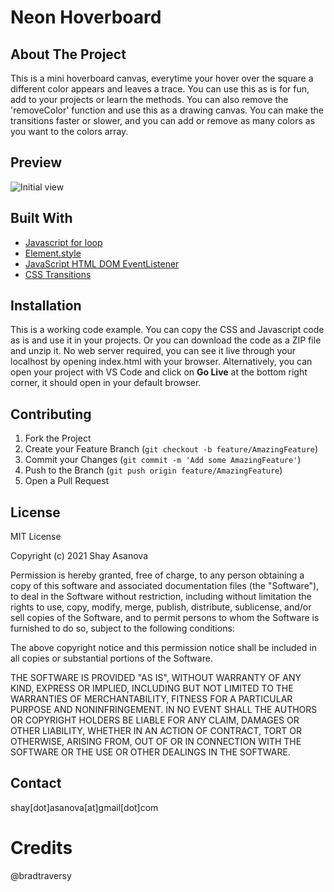 # Neon Hoverboard

## About The Project

This is a mini hoverboard canvas, everytime your hover over the square a different color appears and leaves a trace. You can use this as is for fun, add to your projects or learn the methods. You can also remove the 'removeColor' function and use this as a drawing canvas.
You can make the transitions faster or slower, and you can add or remove as many colors as you want to the colors array.

## Preview

![Initial view](media/image.gif)

## Built With

- [Javascript for loop](https://www.w3schools.com/js/js_loop_for.asp)
- [Element.style](https://developer.mozilla.org/en-US/docs/Web/API/HTMLElement/style)
- [JavaScript HTML DOM EventListener](https://www.w3schools.com/js/js_htmldom_eventlistener.asp)
- [CSS Transitions](https://www.w3schools.com/js/js_htmldom_eventlistener.asp)

## Installation

This is a working code example.
You can copy the CSS and Javascript code as is and use it in your projects.
Or you can download the code as a ZIP file and unzip it. No web server required, you can see it live through your localhost by opening index.html with your browser. Alternatively, you can open your project with VS Code and click on **Go Live** at the bottom right corner, it should open in your default browser.

## Contributing

1. Fork the Project
2. Create your Feature Branch (`git checkout -b feature/AmazingFeature`)
3. Commit your Changes (`git commit -m 'Add some AmazingFeature'`)
4. Push to the Branch (`git push origin feature/AmazingFeature`)
5. Open a Pull Request

## License

MIT License

Copyright (c) 2021 Shay Asanova

Permission is hereby granted, free of charge, to any person obtaining a copy
of this software and associated documentation files (the "Software"), to deal
in the Software without restriction, including without limitation the rights
to use, copy, modify, merge, publish, distribute, sublicense, and/or sell
copies of the Software, and to permit persons to whom the Software is
furnished to do so, subject to the following conditions:

The above copyright notice and this permission notice shall be included in all
copies or substantial portions of the Software.

THE SOFTWARE IS PROVIDED "AS IS", WITHOUT WARRANTY OF ANY KIND, EXPRESS OR
IMPLIED, INCLUDING BUT NOT LIMITED TO THE WARRANTIES OF MERCHANTABILITY,
FITNESS FOR A PARTICULAR PURPOSE AND NONINFRINGEMENT. IN NO EVENT SHALL THE
AUTHORS OR COPYRIGHT HOLDERS BE LIABLE FOR ANY CLAIM, DAMAGES OR OTHER
LIABILITY, WHETHER IN AN ACTION OF CONTRACT, TORT OR OTHERWISE, ARISING FROM,
OUT OF OR IN CONNECTION WITH THE SOFTWARE OR THE USE OR OTHER DEALINGS IN THE
SOFTWARE.

## Contact

shay[dot]asanova[at]gmail[dot]com

# Credits

@bradtraversy
